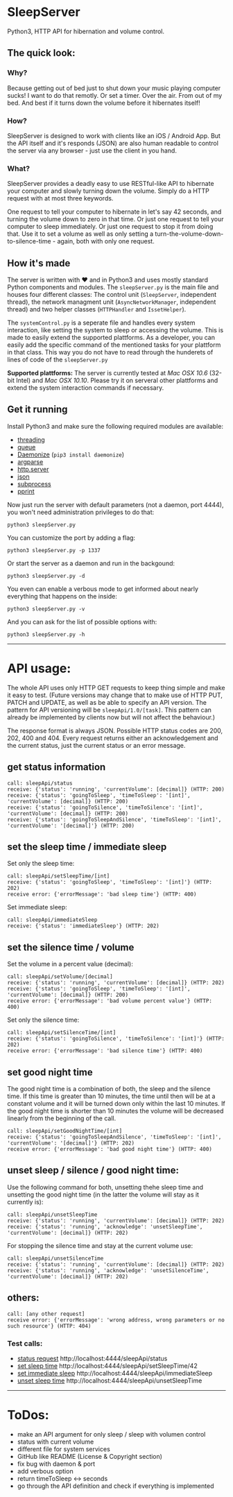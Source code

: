 # SleepServer

Python3, HTTP API for hibernation and volume control.

## The quick look:

### Why?

Because getting out of bed just to shut down your music playing computer sucks! I want to do that remotly. Or set a timer. Over the air. From out of my bed. And best if it turns down the volume before it hibernates itself!

### How?

SleepServer is designed to work with clients like an iOS / Android App. But the API itself and it's responds (JSON) are also human readable to control the server via any browser - just use the client in you hand.

### What?

SleepServer provides a deadly easy to use RESTful-like API to hibernate your computer and slowly turning down the volume. Simply do a HTTP request with at most three keywords.

One request to tell your computer to hibernate in let's say 42 seconds, and turning the volume down to zero in that time. Or just one request to tell your computer to sleep immediately. Or just one request to stop it from doing that. Use it to set a volume as well as only setting a turn-the-volume-down-to-silence-time - again, both with only one request.

## How it's made

The server is written with ❤ and in Python3 and uses mostly standard Python components and modules. The `sleepServer.py` is the main file and houses four different classes: The control unit (`SleepServer`, independent thread), the network managment unit (`AsyncNetworkManager`, independent thread) and two helper classes (`HTTPHandler` and `IssetHelper`).

The `systemControl.py` is a seperate file and handles every system interaction, like setting the system to sleep or accessing the volume. This is made to easily extend the supported plattforms. As a developer, you can easily add the specific command of the mentioned tasks for your plattform in that class. This way you do not have to read through the hunderets of lines of code of the `sleepServer.py`

**Supported plattforms:** The server is currently tested at *Mac OSX 10.6* (32-bit Intel) and *Mac OSX 10.10*. Please try it on serveral other plattforms and extend the system interaction commands if necessary.

## Get it running
Install Python3 and make sure the following required modules are available:

- [threading](https://docs.python.org/3/library/threading.html)
- [queue](https://docs.python.org/3/library/queue.html)
- [Daemonize](https://github.com/thesharp/daemonize) (`pip3 install daemonize`)
- [argparse](https://docs.python.org/3/library/argparse.html)
- [http.server](https://docs.python.org/3/library/http.server.html)
- [json](https://docs.python.org/3/library/json.html)
- [subprocess](https://docs.python.org/3/library/subprocess.html)
- [pprint](https://docs.python.org/3/library/pprint.html)

Now just run the server with default parameters (not a daemon, port 4444), you won't need administration privileges to do that:

	python3 sleepServer.py
	
You can customize the port by adding a flag:

	python3 sleepServer.py -p 1337
	
Or start the server as a daemon and run in the backgound:

	python3 sleepServer.py -d

You even can enable a verbous mode to get informed about nearly everything that happens on the inside:

	python3 sleepServer.py -v

And you can ask for the list of possible options with:

	python3 sleepServer.py -h

***

# API usage:
The whole API uses only HTTP GET requests to keep thing simple and make it easy to test.
(Future versions may change that to make use of HTTP PUT, PATCH and UPDATE, as well as be able to specify an API version.
The pattern for API versioning will be `sleepApi/1.0/[task]`. This pattern can already be implemented by clients now but will not affect the behaviour.)

The response format is always JSON. Possible HTTP status codes are 200, 202, 400 and 404.
Every request returns either an acknowledgement and the current status, just the current status or an error message.

## get status information
    call: sleepApi/status
    receive: {'status': 'running', 'currentVolume': [decimal]} (HTTP: 200)
    receive: {'status': 'goingToSleep', 'timeToSleep': '[int]', 'currentVolume': [decimal]} (HTTP: 200)
    receive: {'status': 'goingToSilence', 'timeToSilence': '[int]', 'currentVolume': [decimal]} (HTTP: 200)
    receive: {'status': 'goingToSleepAndSilence', 'timeToSleep': '[int]', 'currentVolume': '[decimal]'} (HTTP: 200)

## set the sleep time / immediate sleep

Set only the sleep time:

    call: sleepApi/setSleepTime/[int]
    receive: {'status': 'goingToSleep', 'timeToSleep': '[int]'} (HTTP: 202)
    receive error: {'errorMessage': 'bad sleep time'} (HTTP: 400)

Set immediate sleep:

    call: sleepApi/immediateSleep
    receive: {'status': 'immediateSleep'} (HTTP: 202)
    

## set the silence time / volume

Set the volume in a percent value (decimal):

    call: sleepApi/setVolume/[decimal]
    receive: {'status': 'running', 'currentVolume': [decimal]} (HTTP: 202)
    receive: {'status': 'goingToSleep', 'timeToSleep': '[int]', 'currentVolume': [decimal]} (HTTP: 200)
    receive error: {'errorMessage': 'bad volume percent value'} (HTTP: 400)

Set only the silence time:

    call: sleepApi/setSilenceTime/[int]
    receive: {'status': 'goingToSilence', 'timeToSilence': '[int]'} (HTTP: 202)
    receive error: {'errorMessage': 'bad silence time'} (HTTP: 400)

## set good night time

The good night time is a combination of both, the sleep and the silence time. If this time is greater than 10 minutes, the time until then will be at a constant volume and it will be turned down only within the last 10 minutes. If the good night time is shorter than 10 minutes the volume will be decreased linearly from the beginning of the call.

	call: sleepApi/setGoodNightTime/[int]
	receive: {'status': 'goingToSleepAndSilence', 'timeToSleep': '[int]', 'currentVolume': '[decimal]'} (HTTP: 202)
	receive error: {'errorMessage': 'bad good night time'} (HTTP: 400)


## unset sleep / silence / good night time:

Use the following command for both, unsetting thehe sleep time and unsetting the good night time (in the latter the volume will stay as it currently is):

    call: sleepApi/unsetSleepTime
    receive: {'status': 'running', 'currentVolume': [decimal]} (HTTP: 202)
    receive: {'status': 'running', 'acknowledge': 'unsetSleepTime', 'currentVolume': [decimal]} (HTTP: 202)

For stopping the silence time and stay at the current volume use:

	call: sleepApi/unsetSilenceTime
    receive: {'status': 'running', 'currentVolume': [decimal]} (HTTP: 202)
    receive: {'status': 'running', 'acknowledge': 'unsetSilenceTime', 'currentVolume': [decimal]} (HTTP: 202)

## others:
    call: [any other request]
    receive error: {'errorMessage': 'wrong address, wrong parameters or no such resource'} (HTTP: 404)

### Test calls:
- [status request](http://localhost:4444/sleepApi/status) http://localhost:4444/sleepApi/status
- [set sleep time](http://localhost:4444/sleepApi/setSleepTime/42) http://localhost:4444/sleepApi/setSleepTime/42
- [set immediate sleep](http://localhost:4444/sleepApi/immediateSleep) http://localhost:4444/sleepApi/immediateSleep
- [unset sleep time](http://localhost:4444/sleepApi/unsetSleepTime) http://localhost:4444/sleepApi/unsetSleepTime

***

# ToDos:
- make an API argument for only sleep / sleep with volumen control
- status with current volume
- different file for system services
- GitHub like README (License & Copyright section)
- fix bug with daemon & port
- add verbous option
- return timeToSleep <-> seconds
- go through the API definition and check if everything is implemented